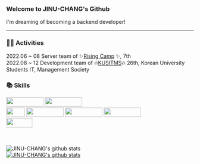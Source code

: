 ### Welcome to JINU-CHANG's Github </h3>
I'm dreaming of becoming a backend developer!
<hr size="7px">

### 👩‍💻 Activities 
2022.06 ~ 08 Server team of ✨[Rising Camp](https://risingcamp.com/?gclid=CjwKCAiA-8SdBhBGEiwAWdgtcGnMqWEssLgPh1NZS5l8GEdpumL54uwazSGRRulSw0CoFLvOppagixoCuRsQAvD_BwE) ✨, 7th
<br>
 2022.08 ~ 12 Development team of 🔥[KUSITMS](https://github.com/KUSITMS-26th)🔥 26th, Korean University Students IT, Management Society
<br>

### 📚 Skills</h3>
<div>
<img src="https://img.shields.io/badge/Springboot-339933?style=for-the-badge&logo=Springboot&logoColor=white" width="100" height="25"> 
<img src="https://img.shields.io/badge/Node.js-339933?style=for-the-badge&logo=Node.js&logoColor=white" width="100" height="25">
<br>
<img src="https://img.shields.io/badge/Java-3776AB?style=for-the-badge&logo=Java&logoColor=white" width="50" height="25"> 
<img src="https://img.shields.io/badge/JavaScript-F7DF1E?style=for-the-badge&logo=JavaScript&logoColor=white" width="100" height="25">
<img src="https://img.shields.io/badge/Python-3776AB?style=for-the-badge&logo=Python&logoColor=white" width="100" height="25"> 
<img src="https://img.shields.io/badge/mysql-4479A1?style=for-the-badge&logo=mysql&logoColor=white" width="100" height="25">
<br>
<img src="http://img.shields.io/badge/-Github-black?style=for-the-badge&logo=github&link=https://alpox.kr" width="70" height="25">
</div>
<br>
<br>


![JINU-CHANG's github stats](https://github-readme-stats.vercel.app/api?username=JINU-CHANG)
<br>
[![JINU-CHANG's github stats](https://github-readme-stats.vercel.app/api/top-langs/?username=JINU-CHANG&hide_border=true&title_color=004386&icon_color=004386&layout=compact)](https://github.com/JINU-CHANG)



<!--
**JINU-CHANG/JINU-CHANG** is a ✨ _special_ ✨ repository because its `README.md` (this file) appears on your GitHub profile.

Here are some ideas to get you started:

- 🔭 I’m currently working on ...
- 🌱 I’m currently learning ...
- 👯 I’m looking to collaborate on ...
- 🤔 I’m looking for help with ...
- 💬 Ask me about ...
- 📫 How to reach me: ...
- 😄 Pronouns: ...
- ⚡ Fun fact: ...
-->
